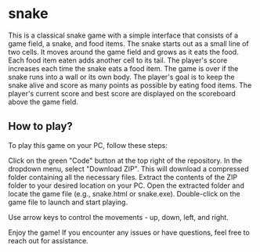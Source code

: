 # snake

This is a classical snake game with a simple interface that consists of a game field, a snake, and food items. The snake starts out as a small line of two cells. It moves around the game field and grows as it eats the food. Each food item eaten adds another cell to its tail. The player's score increases each time the snake eats a food item. The game is over if the snake runs into a wall or its own body. The player's goal is to keep the snake alive and score as many points as possible by eating food items.
The player's current score and best score are displayed on the scoreboard above the game field.

## How to play?

To play this game on your PC, follow these steps:

Click on the green "Code" button at the top right of the repository.
In the dropdown menu, select "Download ZIP". This will download a compressed folder containing all the necessary files.
Extract the contents of the ZIP folder to your desired location on your PC.
Open the extracted folder and locate the game file (e.g., snake.html or snake.exe).
Double-click on the game file to launch and start playing.

Use arrow keys to control the movements - up, down, left, and right.

Enjoy the game! If you encounter any issues or have questions, feel free to reach out for assistance.
